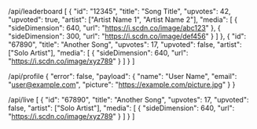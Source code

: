 /api/leaderboard
[
  {
    "id": "12345",
    "title": "Song Title",
    "upvotes": 42,
    "upvoted": true,
    "artist": ["Artist Name 1", "Artist Name 2"],
    "media": [
      {
        "sideDimension": 640,
        "url": "https://i.scdn.co/image/abc123"
      },
      {
        "sideDimension": 300,
        "url": "https://i.scdn.co/image/def456"
      }
    ]
  },
  {
    "id": "67890",
    "title": "Another Song",
    "upvotes": 17,
    "upvoted": false,
    "artist": ["Solo Artist"],
    "media": [
      {
        "sideDimension": 640,
        "url": "https://i.scdn.co/image/xyz789"
      }
    ]
  }
]


/api/profile
{
  "error": false,
  "payload": {
    "name": "User Name",
    "email": "user@example.com",
    "picture": "https://example.com/picture.jpg"
  }
}

/api/live
[
  {
    "id": "67890",
    "title": "Another Song",
    "upvotes": 17,
    "upvoted": false,
    "artist": ["Solo Artist"],
    "media": [
      {
        "sideDimension": 640,
        "url": "https://i.scdn.co/image/xyz789"
      }
    ]
  }
]

